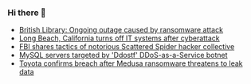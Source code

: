 ### Hi there 👋

<!--START_SECTION:feed-->
* [British Library: Ongoing outage caused by ransomware attack](https://www.bleepingcomputer.com/news/security/british-library-ongoing-outage-caused-by-ransomware-attack/)
* [Long Beach, California turns off IT systems after cyberattack](https://www.bleepingcomputer.com/news/security/long-beach-california-turns-off-it-systems-after-cyberattack/)
* [FBI shares tactics of notorious Scattered Spider hacker collective](https://www.bleepingcomputer.com/news/security/fbi-shares-tactics-of-notorious-scattered-spider-hacker-collective/)
* [MySQL servers targeted by 'Ddostf' DDoS-as-a-Service botnet](https://www.bleepingcomputer.com/news/security/mysql-servers-targeted-by-ddostf-ddos-as-a-service-botnet/)
* [Toyota confirms breach after Medusa ransomware threatens to leak data](https://www.bleepingcomputer.com/news/security/toyota-confirms-breach-after-medusa-ransomware-threatens-to-leak-data/)
<!--END_SECTION:feed-->

<!--
**frankenk/frankenk** is a ✨ _special_ ✨ repository because its `README.md` (this file) appears on your GitHub profile.

Here are some ideas to get you started:

- 🔭 I’m currently working on ...
- 🌱 I’m currently learning ...
- 👯 I’m looking to collaborate on ...
- 🤔 I’m looking for help with ...
- 💬 Ask me about ...
- 📫 How to reach me: ...
- 😄 Pronouns: ...
- ⚡ Fun fact: ...
-->



